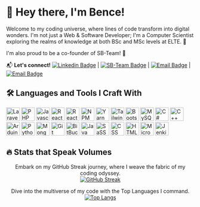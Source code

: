 # 👋 Hey there, I'm Bence!

Welcome to my coding universe, where lines of code transform into digital wonders. I'm not just a Web & Software Developer; I'm a Computer Scientist exploring the realms of knowledge at both BSc and MSc levels at ELTE. 🚀

I'm also proud to be a co-founder of SB-Team! 🎉

📬 **Let's connect!**
[![Linkedin Badge](https://img.shields.io/badge/-bonczbe-blue?style=for-the-badge&logo=Linkedin&logoColor=white)](https://www.linkedin.com/in/boncz-bence-7a41a6222) | [![SB-Team Badge](https://img.shields.io/badge/-SB--Team-FF8000?style=for-the-badge)](https://sb-team.hu/) | [![Email Badge](https://img.shields.io/badge/-bence%40sb--team.hu-FF4088?style=for-the-badge&logo=Gmail&logoColor=white)](mailto:bence@sb-team.hu) | [![Email Badge](https://img.shields.io/badge/-bonczbe%40gmail.com-FF4088?style=for-the-badge&logo=Gmail&logoColor=white)](mailto:bonczbe@gmail.com)

## 🛠️ Languages and Tools I Craft With
<p align="left">

<p align="left">
<img src="https://cdn.jsdelivr.net/gh/devicons/devicon/icons/laravel/laravel-plain-wordmark.svg" width="36" height="36" alt="Laravel"/>
<img src="https://cdn.jsdelivr.net/gh/devicons/devicon/icons/php/php-original.svg" width="36" height="36" alt="PHP"/>
<img src="https://cdn.jsdelivr.net/gh/devicons/devicon/icons/javascript/javascript-original.svg" width="36" height="36" alt="Javascript"/>
<img src="https://cdn.jsdelivr.net/gh/devicons/devicon/icons/react/react-original-wordmark.svg" width="36" height="36" alt="ReactJS"/>
<img src="https://cdn.jsdelivr.net/gh/devicons/devicon/icons/react/react-original-wordmark.svg" width="36" height="36" alt="React Native"/>
<img src="https://cdn.jsdelivr.net/gh/devicons/devicon/icons/npm/npm-original-wordmark.svg" width="36" height="36" alt="NPM"/>
<img src="https://cdn.jsdelivr.net/gh/devicons/devicon/icons/yarn/yarn-original.svg" width="36" height="36" alt="Yarn"/>
<img src="https://cdn.jsdelivr.net/gh/devicons/devicon/icons/tailwindcss/tailwindcss-plain.svg" width="36" height="36" alt="TailwindCSS"/>
<img src="https://cdn.jsdelivr.net/gh/devicons/devicon/icons/bootstrap/bootstrap-plain-wordmark.svg" width="36" height="36" alt="Bootstrap"/>
<img src="https://cdn.jsdelivr.net/gh/devicons/devicon/icons/mysql/mysql-original-wordmark.svg" width="36" height="36" alt="MySQL"/>
<img src="https://cdn.jsdelivr.net/gh/devicons/devicon/icons/csharp/csharp-plain.svg" width="36" height="36" alt="C#"/>
<img src="https://cdn.jsdelivr.net/gh/devicons/devicon/icons/cplusplus/cplusplus-plain.svg" width="36" height="36" alt="C++"/>
<img src="https://cdn.jsdelivr.net/gh/devicons/devicon/icons/arduino/arduino-original.svg" width="36" height="36" alt="Arduino"/>
<img src="https://cdn.jsdelivr.net/gh/devicons/devicon/icons/python/python-original-wordmark.svg" width="36" height="36" alt="Python"/>
<img src="https://cdn.jsdelivr.net/gh/devicons/devicon/icons/mongodb/mongodb-original-wordmark.svg" width="36" height="36" alt="MongoDB"/>
<img src="https://cdn.jsdelivr.net/gh/devicons/devicon/icons/git/git-original-wordmark.svg" width="36" height="36" alt="Git"/>
<img src="https://cdn.jsdelivr.net/gh/devicons/devicon/icons/bitbucket/bitbucket-original.svg" width="36" height="36" alt="BitBucket"/>
<img src="https://cdn.jsdelivr.net/gh/devicons/devicon/icons/java/java-original.svg" width="36" height="36" alt="Java"/>
<img src="https://cdn.jsdelivr.net/gh/devicons/devicon/icons/sass/sass-original.svg" width="36" height="36" alt="SaSS"/>
<img src="https://cdn.jsdelivr.net/gh/devicons/devicon/icons/css3/css3-original-wordmark.svg" width="36" height="36" alt="CSS"/>
<img src="https://cdn.jsdelivr.net/gh/devicons/devicon/icons/html5/html5-original-wordmark.svg" width="36" height="36" alt="HTML5"/>
<img src="https://cdn.jsdelivr.net/gh/devicons/devicon/icons/microsoftsqlserver/microsoftsqlserver-plain-wordmark.svg" width="36" height="36" alt="Microsoft SQL Server"/>
<img src="https://cdn.jsdelivr.net/gh/devicons/devicon/icons/jenkins/jenkins-original.svg" width="36" height="36" alt="Jenkins"/>
</p>

## 🔥 Stats that Speak Volumes

<div align="center">

Embark on my GitHub Streak journey, where I weave the fabric of my coding odyssey.
<br/>
[![GitHub Streak](https://streak-stats.demolab.com?user=bonczbe&theme=dark&hide_border=true&date_format=%5BY%20%5DM%20j)](https://git.io/streak-stats)

Dive into the multiverse of my code with the Top Languages I command.
<br/>
[![Top Langs](https://github-readme-stats.vercel.app/api/top-langs/?username=bonczbe&show_icons=true&theme=tokyonight)](https://github.com/anuraghazra/github-readme-stats)

</div>

